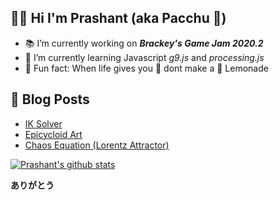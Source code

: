 ## 👨‍🔬 Hi I'm Prashant (aka Pacchu 🎍)


- 📚 I’m currently working on ***Brackey's Game Jam 2020.2***
- 🔭 I’m currently learning Javascript *g9.js* and *processing.js*
- 🍫 Fun fact: When life gives you 🍋 dont make a 🧃 Lemonade

## 📙 Blog Posts

- [IK Solver](https://vonneumannscientia.pythonanywhere.com/post/25)
- [Epicycloid Art](https://vonneumannscientia.pythonanywhere.com/post/23/)
- [Chaos Equation (Lorentz Attractor)](https://vonneumannscientia.pythonanywhere.com/post/7/)


[![Prashant's github stats](https://github-readme-stats.vercel.app/api?username=itspacchu&theme=dracula)](https://github.com/itspacchu/github-readme-stats)


**ありがとう**




